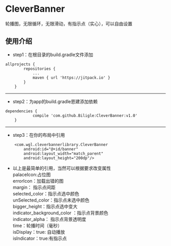 # CleverBanner
轮播图，无限循环，无限滑动，有指示点（实心），可以自由设置
## 使用介绍
* step1：在根目录的build.gradle文件添加<br>
```
allprojects {
		repositories {
			...
			maven { url 'https://jitpack.io' }
		}
	}
```
***
* step2：为app的build.gradle恩建添加依赖<br>
```
dependencies {
	        compile 'com.github.Biligle:CleverBanner:v1.0'
	}
```
***
* step3：在你的布局中引用<br>
```
    <com.wgl.cleverbannerlibrary.CleverBanner
        android:id="@+id/banner"
        android:layout_width="match_parent"
        android:layout_height="200dp"/>
```
* 以上是最简单的引用，当然可以根据要求改变属性<br>
palaceIcon:占位图<br>
errorIcon：加载出错的图<br>
margin： 指示点间距<br>
selected_color：指示点选中颜色<br>
unSelected_color：指示点未选中颜色<br>
bigger_height：指示点选中变大<br>
indicator_background_color ：指示点背景颜色<br>
indicator_alpha： 指示点背景透明度<br>
time：轮播时间（毫秒）<br>
isDisplay：true: 自动播放<br>
isIndicator：true:有指示点<br>
